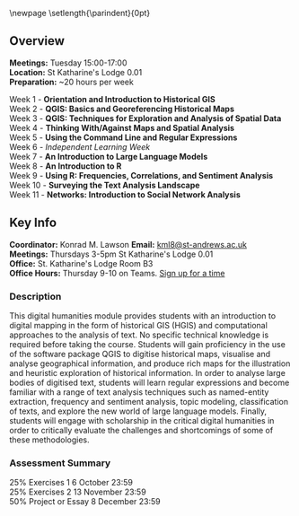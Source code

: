 \newpage
\setlength{\parindent}{0pt}

## Overview

**Meetings:** Tuesday 15:00-17:00  
**Location:**  St Katharine's Lodge 0.01  
**Preparation:** ~20 hours per week  

Week 1 - **Orientation and Introduction to Historical GIS**    
Week 2 - **QGIS: Basics and Georeferencing Historical Maps**   
Week 3 - **QGIS: Techniques for Exploration and Analysis of Spatial Data**  
Week 4 - **Thinking With/Against Maps and Spatial Analysis**   
Week 5 - **Using the Command Line and Regular Expressions**  
Week 6 - *Independent Learning Week*  
Week 7 - **An Introduction to Large Language Models**  
Week 8 - **An Introduction to R**  
Week 9 - **Using R: Frequencies, Correlations, and Sentiment Analysis**  
Week 10 - **Surveying the Text Analysis Landscape**  
Week 11 - **Networks: Introduction to Social Network Analysis**  

## Key Info

**Coordinator:** Konrad M. Lawson **Email:** kml8@st-andrews.ac.uk  
**Meetings:** Thursdays 3-5pm St Katharine's Lodge 0.01  
**Office:** St. Katharine's Lodge Room B3  
**Office Hours:** Thursday 9-10 on Teams. [Sign up for a time](https://goo.gl/Rh19wj)

### Description

This digital humanities module provides students with an introduction to digital mapping in the form of historical GIS (HGIS) and computational approaches to the analysis of text. No specific technical knowledge is required before taking the course. Students will gain proficiency in the use of the software package QGIS to digitise historical maps, visualise and analyse geographical information, and produce rich maps for the illustration and heuristic exploration of historical information. In order to analyse large bodies of digitised text, students will learn regular expressions and become familiar with a range of text analysis techniques such as named-entity extraction, frequency and sentiment analysis, topic modeling, classification of texts, and explore the new world of large language models. Finally, students will engage with scholarship in the critical digital humanities in order to critically evaluate the challenges and shortcomings of some of these methodologies.

### Assessment Summary

25% Exercises 1 6 October 23:59  
25% Exercises 2 13 November 23:59  
50% Project or Essay 8 December 23:59  
